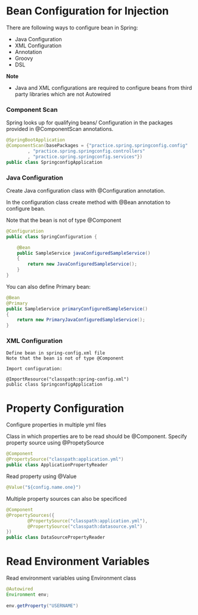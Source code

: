 
# Bean Configuration for Injection
There are following ways to configure bean in Spring:
* Java Configuration
* XML Configuration
* Annotation
* Groovy
* DSL

**Note**
* Java and XML configurations are required to configure beans from third party libraries which are not Autowired

### Component Scan
Spring looks up for qualifying beans/ Configuration in the packages provided in @ComponentScan annotations.

```java
@SpringBootApplication
@ComponentScan(basePackages = {"practice.spring.springconfig.config"
		, "practice.spring.springconfig.controllers"
		, "practice.spring.springconfig.services"})
public class SpringconfigApplication
```

### Java Configuration
Create Java configuration class with @Configuration annotation.

In the configuration class create method with @Bean annotation to configure bean.

Note that the bean is not of type @Component

```java
@Configuration
public class SpringConfiguration {

    @Bean
    public SampleService javaConfiguredSampleService()
    {
        return new JavaConfiguredSampleService();
    }
}
```

You can also define Primary bean:

```java
@Bean
@Primary
public SampleService primaryConfiguredSampleService()
{
    return new PrimaryJavaConfiguredSampleService();
}
```

### XML Configuration
```
Define bean in spring-config.xml file
Note that the bean is not of type @Component

Import configuration:

@ImportResource("classpath:spring-config.xml")
public class SpringconfigApplication 
```

# Property Configuration
Configure properties in multiple yml files

Class in which properties are to be read should be @Component.
Specify property source using @PropetySource

```java
@Component
@PropertySource("classpath:application.yml")
public class ApplicationPropertyReader
```

Read property using @Value
```java
@Value("${config.name.one}")
```

Multiple property sources can also be specificed
```java
@Component
@PropertySources({
        @PropertySource("classpath:application.yml"),
        @PropertySource("classpath:datasource.yml")
})
public class DataSourcePropertyReader 
```

# Read Environment Variables
Read environment variables using Environment class

```java
@Autowired
Environment env;
    
env.getProperty("USERNAME")    
```